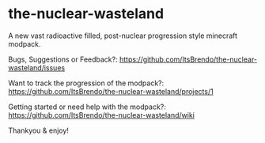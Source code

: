 # the-nuclear-wasteland
A new vast radioactive filled, post-nuclear progression style minecraft modpack.

Bugs, Suggestions or Feedback?: https://github.com/ItsBrendo/the-nuclear-wasteland/issues

Want to track the progression of the modpack?: https://github.com/ItsBrendo/the-nuclear-wasteland/projects/1

Getting started or need help with the modpack?: https://github.com/ItsBrendo/the-nuclear-wasteland/wiki

Thankyou & enjoy!
